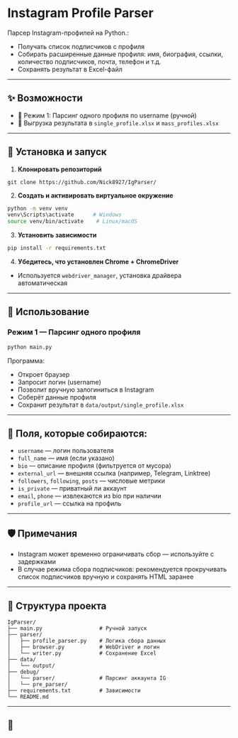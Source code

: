 # Instagram Profile Parser

Парсер Instagram-профилей на Python.:

- Получать список подписчиков с профиля 
- Собирать расширенные данные профиля: имя, биография, ссылки, количество подписчиков, почта, телефон и т.д.
- Сохранять результат в Excel-файл

---

## ✨ Возможности

- 🔢 Режим 1: Парсинг одного профиля по username (ручной)
- 📄 Выгрузка результата в `single_profile.xlsx` и `mass_profiles.xlsx`

---

## 🚀 Установка и запуск

1. **Клонировать репозиторий**
```
git clone https://github.com/Nick8927/IgParser/
```

2. **Создать и активировать виртуальное окружение**
```bash
python -m venv venv
venv\Scripts\activate      # Windows
source venv/bin/activate    # Linux/macOS
```

3. **Установить зависимости**
```bash
pip install -r requirements.txt
```

4. **Убедитесь, что установлен Chrome + ChromeDriver**
- Используется `webdriver_manager`, установка драйвера автоматическая

---

## 🔧 Использование

### Режим 1 — Парсинг одного профиля

```bash
python main.py
```

Программа:
- Откроет браузер
- Запросит логин (username)
- Позволит вручную залогиниться в Instagram
- Соберёт данные профиля
- Сохранит результат в `data/output/single_profile.xlsx`

---

## 📄 Поля, которые собираются:

- `username` — логин пользователя
- `full_name` — имя (если указано)
- `bio` — описание профиля (фильтруется от мусора)
- `external_url` — внешняя ссылка (например, Telegram, Linktree)
- `followers`, `following`, `posts` — числовые метрики
- `is_private` — приватный ли аккаунт
- `email`, `phone` — извлекаются из bio при наличии
- `profile_url` — ссылка на профиль

---

## 🛡️ Примечания

- Instagram может временно ограничивать сбор — используйте с задержками
- В случае режима сбора подписчиков: рекомендуется прокручивать список подписчиков вручную и сохранять HTML заранее

---

## 📄  Структура проекта

```
IgParser/
├── main.py                  # Ручной запуск
├── parser/
│   ├── profile_parser.py    # Логика сбора данных
│   ├── browser.py           # WebDriver и логин
│   └── writer.py            # Сохранение Excel
├── data/
│   └── output/
├── debug/
│   └── parser/              # Парсинг аккаунта IG
│   └── pre_parser/           
├── requirements.txt         # Зависимости
└── README.md
```

---

## 🙌 

